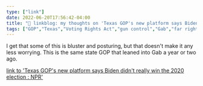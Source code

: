 ```yaml
---
type: ["link"]
date: 2022-06-20T17:56:42-04:00
title: "🔗 linkblog: my thoughts on 'Texas GOP's new platform says Biden didn't really win the 2020 election : NPR'"
tags: ["GOP","Texas","Voting Rights Act","gun control","Gab","far right","local politics"]
---
```

I get that some of this is bluster and posturing, but that doesn't make it any less worrying. This is the same state GOP that leaned into Gab a year or two ago.
 

[link to 'Texas GOP's new platform says Biden didn't really win the 2020 election : NPR'](https://www.npr.org/2022/06/20/1106229988/texas-gops-new-platform-says-biden-didnt-really-win-it-also-calls-for-secession)

